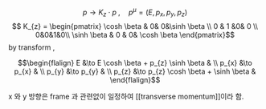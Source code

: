 $$ p\to K_{z}\cdot p \; , \quad p^\mu = (E,p_{x},p_{y},p_{z})$$
$$ K_{z} =  \begin{pmatrix}
\cosh \beta & 0& 0&\sinh \beta \\
0 & 1 &0& 0 \\  
0&0&1&0\\
\sinh \beta & 0 & 0& \cosh \beta
\end{pmatrix}$$
by transform , 


$$\begin{flalign}
    E &\to E \cosh \beta + p_{z} \sinh \beta & \\  
    p_{x} &\to p_{x} & \\
    p_{y} &\to p_{y} & \\
    p_{z} &\to p_{z} \cosh \beta + \sinh \beta &
\end{flalign}$$

x 와 y 방향은 frame 과 관련없이 일정하여 [[transverse momentum]]이라 함.

